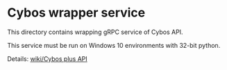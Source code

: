 # Cybos wrapper service

This directory contains wrapping gRPC service of Cybos API.

This service must be run on Windows 10 environments with 32-bit python.

Details: [wiki/Cybos plus API](https://github.com/SkelterLabsFun/deep-trader/wiki/Cybos-plus-API)
